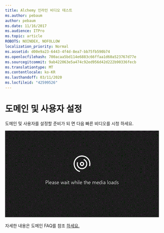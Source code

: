 ```yaml
---
title: Alchemy 인라인 비디오 테스트
ms.author: pebaum
author: pebaum
ms.date: 11/16/2017
ms.audience: ITPro
ms.topic: article
ROBOTS: NOINDEX, NOFOLLOW
localization_priority: Normal
ms.assetid: d00e9a23-6443-4f4d-8ea7-bb75fb590b74
ms.openlocfilehash: 700acaa5bd114e6883c66ffaa1d60a523767d77e
ms.sourcegitcommit: 9ab422063e5a474c92ed956d42d222b90336fecb
ms.translationtype: MT
ms.contentlocale: ko-KR
ms.lasthandoff: 03/11/2020
ms.locfileid: "42599526"
---
```

# <a name="set-up-domain-and-users"></a>도메인 및 사용자 설정

도메인 및 사용자를 설정할 준비가 되 면 다음 빠른 비디오를 시청 하세요.
  
![브라우저에서 비디오를 지원하지 않습니다. Microsoft Silverlight, Adobe Flash Player 또는 Internet Explorer 9를 설치하십시오.](media/MSN_Video_Widget.gif)
  
자세한 내용은 도메인 FAQ를 참조 [하세요.](https://docs.microsoft.com/office365/admin/setup/domains-faq)